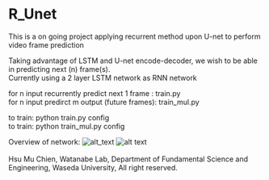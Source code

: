 # R_Unet
This is a on going project applying recurrent method upon U-net to perform video frame prediction </br>

Taking advantage of LSTM and U-net encode-decoder, we wish to be able in predicting next (n) frame(s). </br>
Currently using a 2 layer LSTM network as RNN network </br>

for n input recurrently predict next 1 frame : train.py </br>
for n input predirct m output (future frames): train_mul.py </br>

to train: python train.py config </br>
to train: python train_mul.py config </br>

Overview of network:
![alt_text](https://github.com/vagr8/R_Unet/blob/master/recurrent-u-net-architecture.png)
![alt text](https://github.com/vagr8/R_Unet/blob/master/laege.png)
</br>
</br>
Hsu Mu Chien, Watanabe Lab, Department of Fundamental Science and Engineering, Waseda University, All right reserved.
